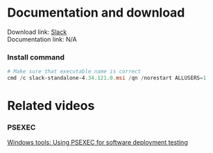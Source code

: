 # Documentation and download
Download link: [Slack](https://slack.com/help/articles/212475728-Deploy-Slack-via-Microsoft-Installer) <br />
Documentation link: N/A

### Install command
```powershell
# Make sure that executable name is correct
cmd /c slack-standalone-4.34.121.0.msi /qn /norestart ALLUSERS=1
```

# Related videos
###  PSEXEC
[Windows tools: Using PSEXEC for software deployment testing](https://youtu.be/9ywdTna_TLc) <br />
